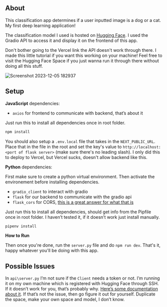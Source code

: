 ## About

This classification app determines if a user inputted image is a dog or a cat. My first deep learning application!

The classification model I used is hosted on [Hugging Face](https://huggingface.co/spaces/echo4eva/minimal). I used the Gradio API to access it and display it on the frontend of this app.

Don't bother going to the Vercel link the API doesn't work through there. I made this little tutorial if you want this working on your machine! Feel free to visit the Hugging Face Space if you just wanna run it through there without doing all this stuff.

![Screenshot 2023-12-05 182937](https://github.com/echo4eva/dawg-or-naw/assets/69120418/90cecd1a-a940-4903-be02-796e76873d7b)

## Setup

******JavaScript****** dependencies:

- `axios` for frontend to communicate with backend, that’s about it

Just run this to install all dependencies once in root folder.

```bash
npm install
```

You should also setup a `.env.local` file that takes in the `NEXT_PUBLIC_URL`. Place that in the file in the root and set the key's value to `http://localhost:<port of flask server>` (make sure there's no leading slash). I only did this to deploy to Vercel, but Vercel sucks, doesn't allow backend like this.

**********************Python********************** dependencies:

First make sure to create a python virtual environment. Then activate the environement before installing dependencies.

- `gradio_client` to interact with gradio
- `flask` for our backend to communicate with the gradio api
- `flask_cors` for CORS, [this is a great answer for what that is](https://stackoverflow.com/a/64137023)

Just run this to install all dependencies, should get info from the Pipfile once in root folder. I haven’t tested it, if it doesn’t work just install manually.

```bash
pipenv install
```

**How to Run**

Then once you're done, run the `server.py` file and do `npm run dev`. That's it, happy whatever you'll be doing with this app.

## Possible Issues

In `api\server.py` I’m not sure if the `Client` needs a token or not. I’m running it on my own machine which is registered with Hugging Face through SSH. If it doesn’t work for you, that’s probably why. [Here’s some documentation about it](https://www.gradio.app/guides/getting-started-with-the-python-client#connecting-to-a-hugging-face-space). If that’s not the issue, then go figure it out for yourself. Duplicate the space, make your own space and model, I don’t know.
